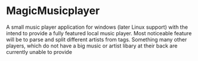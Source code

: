 # MagicMusicplayer
A small music player application for windows (later Linux support) with the intend to provide a fully featured local music player. 
Most noticeable feature will be to parse and split different artists from tags. Something many other players, which do not have a big music or artist libary at their back are currently unable to provide
